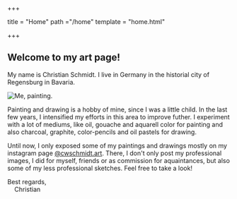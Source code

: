 +++

title = "Home"
path ="/home"
template = "home.html"

+++
## Welcome to my art page!

My name is Christian Schmidt. I live in Germany in the historial city of Regensburg in Bavaria.

 <img class="border-2 border-orange-400 rounded-lg mt-2 mr-4 float-left" src="../home/me.jpg" alt="Me, painting."/>

Painting and drawing is a hobby of mine, since I was a little child. In the last few years, I intensified my efforts in this area to improve futher. I experiment with a lot of mediums, like oil, gouache and aquarell color for painting and also charcoal, graphite, color-pencils and oil pastels for drawing.

Until now, I only exposed some of my paintings and drawings mostly on my instagram page [@cwschmidt.art](https://instagram.com/cwschmidt.art). There, I don't only post my professional images, I did for myself, friends or as commission for aquaintances, but also some of my less professional sketches. Feel free to take a look!

Best regards,
<br>&nbsp;&nbsp;&nbsp;&nbsp;Christian